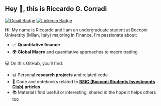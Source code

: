 ## Hey 👋, this is Riccardo G. Corradi
[![Gmail Badge](https://img.shields.io/badge/-riccardo.corradi@studbocconi.it-c14438?style=flat&logo=Gmail&logoColor=white&link=mailto:riccardo.corradi@studbocconi.it)](mailto:riccardo.corradi@studbocconi.it) 
[![Linkedin Badge](https://img.shields.io/badge/-riccardocorradi-0072b1?style=flat&logo=Linkedin&logoColor=white&link=https://www.linkedin.com/in/riccardocorradi/)](https://www.linkedin.com/in/riccardocorradi/) <p align='left'>Hi! My name is Riccardo and I am an undergraduate student at Bocconi University (Milan, Italy) majoring in Finance. I'm passionate about:
- 📈 **Quantitative finance**
- 🌍 **Global Macro** and quantitative approaches to macro trading

💻 On this GitHub, you'll find:

- 📊 Personal **research projects** and related code 
- 🧠 Code and notebooks related to [**BSIC (Bocconi Students Investments Club)**](https://bsic.it/category/markets/) **articles**
- 📚 Material I find useful or interesting, shared in the hope it helps others too
